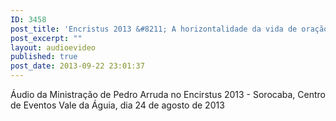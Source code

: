 ```yaml
---
ID: 3458
post_title: 'Encristus 2013 &#8211; A horizontalidade da vida de oração'
post_excerpt: ""
layout: audioevideo
published: true
post_date: 2013-09-22 23:01:37
---
```

Áudio da Ministração de Pedro Arruda no Encirstus 2013 - Sorocaba, Centro de Eventos Vale da Águia, dia 24 de agosto de 2013